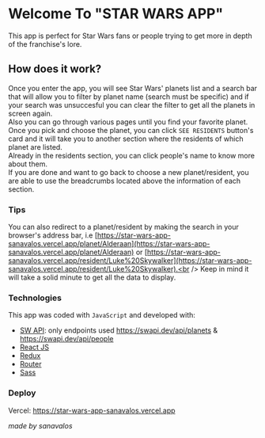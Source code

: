 # Welcome To "STAR WARS APP"
This app is perfect for Star Wars fans or people trying to get more in depth of the franchise's lore.

## How does it work?
Once you enter the app, you will see Star Wars' planets list and a search bar that will allow you to filter by planet name (search must be specific) and if your search was unsuccesful you can clear the filter to get all the planets in screen again. <br/>
Also you can go through various pages until you find your favorite planet.<br/>
Once you pick and choose the planet, you can click `SEE RESIDENTS` button's card and it will take you to another section where the residents of which planet are listed. <br/>
Already in the residents section, you can click people's name to know more about them.<br/>
If you are done and want to go back to choose a new planet/resident, you are able to use the breadcrumbs located above the information of each section.<br/>

### Tips
You can also redirect to a planet/resident by making the search in your browser's address bar, i.e [https://star-wars-app-sanavalos.vercel.app/planet/Alderaan](https://star-wars-app-sanavalos.vercel.app/planet/Alderaan) or [https://star-wars-app-sanavalos.vercel.app/resident/Luke%20Skywalker](https://star-wars-app-sanavalos.vercel.app/resident/Luke%20Skywalker).<br />
Keep in mind it will take a solid minute to get all the data to display.

### Technologies
This app was coded with `JavaScript` and developed with:
- [SW API](https://swapi.dev): only endpoints used https://swapi.dev/api/planets & https://swapi.dev/api/people
- [React JS](https://reactjs.org)
- [Redux](https://redux.js.org)
- [Router](https://reactrouter.com/en/main)
- [Sass](https://sass-lang.com)

### Deploy
Vercel: https://star-wars-app-sanavalos.vercel.app

_made by sanavalos_
